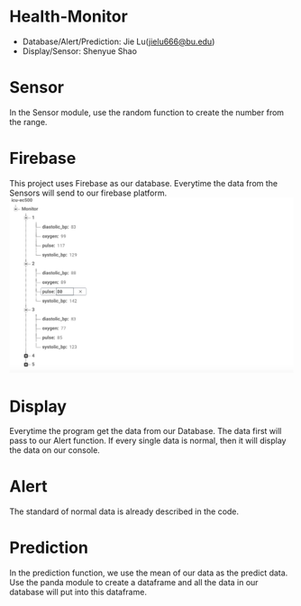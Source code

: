 # Health-Monitor
- Database/Alert/Prediction: Jie Lu(jielu666@bu.edu)
- Display/Sensor: Shenyue Shao

# Sensor
In the Sensor module, use the random function to create the number from the range.

# Firebase
This project uses Firebase as our database. Everytime the data from the Sensors will send to our firebase platform.
![database_image](https://github.com/BUEC500C1/health-monitor-health-monitor-jie-shenyue/blob/master/databse_image.png)

# Display
Everytime the program get the data from our Database. The data first will pass to our Alert function. If every single data is normal, then it will display the data on our console.

# Alert
The standard of normal data is already described in the code.

# Prediction
In the prediction function, we use the mean of our data as the predict data. Use the panda module to create a dataframe and all the data in our database will put into this dataframe.
